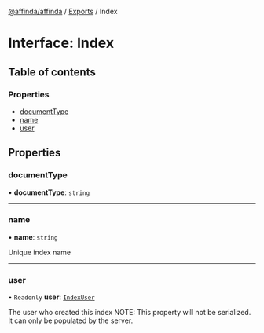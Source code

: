 [@affinda/affinda](../README.md) / [Exports](../modules.md) / Index

# Interface: Index

## Table of contents

### Properties

- [documentType](Index.md#documenttype)
- [name](Index.md#name)
- [user](Index.md#user)

## Properties

### documentType

• **documentType**: `string`

___

### name

• **name**: `string`

Unique index name

___

### user

• `Readonly` **user**: [`IndexUser`](IndexUser.md)

The user who created this index
NOTE: This property will not be serialized. It can only be populated by the server.
